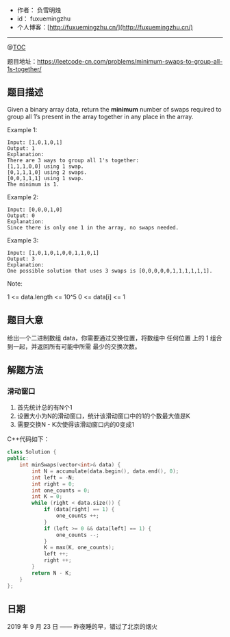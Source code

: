 - 作者：    负雪明烛
- id：      fuxuemingzhu
- 个人博客：[http://fuxuemingzhu.cn/](http://fuxuemingzhu.cn/)

---
@[TOC](目录)

题目地址：https://leetcode-cn.com/problems/minimum-swaps-to-group-all-1s-together/

## 题目描述

Given a binary array data, return the **minimum** number of swaps required to group all 1’s present in the array together in any place in the array.

Example 1:
    
    Input: [1,0,1,0,1]
    Output: 1
    Explanation: 
    There are 3 ways to group all 1's together:
    [1,1,1,0,0] using 1 swap.
    [0,1,1,1,0] using 2 swaps.
    [0,0,1,1,1] using 1 swap.
    The minimum is 1.

Example 2:

    Input: [0,0,0,1,0]
    Output: 0
    Explanation: 
    Since there is only one 1 in the array, no swaps needed.

Example 3:

    Input: [1,0,1,0,1,0,0,1,1,0,1]
    Output: 3
    Explanation: 
    One possible solution that uses 3 swaps is [0,0,0,0,0,1,1,1,1,1,1].

Note:

1 <= data.length <= 10^5
0 <= data[i] <= 1

## 题目大意

给出一个二进制数组 data，你需要通过交换位置，将数组中 任何位置 上的 1 组合到一起，并返回所有可能中所需 最少的交换次数。

## 解题方法

### 滑动窗口

1. 首先统计总的有N个1
2. 设置大小为N的滑动窗口，统计该滑动窗口中的1的个数最大值是K
3. 需要交换N - K次使得该滑动窗口内的0变成1

C++代码如下：

```cpp
class Solution {
public:
    int minSwaps(vector<int>& data) {
        int N = accumulate(data.begin(), data.end(), 0);
        int left = -N;
        int right = 0;
        int one_counts = 0;
        int K = 0;
        while (right < data.size()) {
            if (data[right] == 1) {
                one_counts ++;
            }
            if (left >= 0 && data[left] == 1) {
                one_counts --;
            }
            K = max(K, one_counts);
            left ++;
            right ++;
        }
        return N - K;
    }
};
```

## 日期

2019 年 9 月 23 日 —— 昨夜睡的早，错过了北京的烟火
